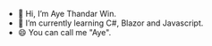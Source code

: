 - 👋 Hi, I’m Aye Thandar Win.
- 🌱 I’m currently learning C#, Blazor and Javascript.
- 😄 You can call me "Aye".

<!---
ayethandar07/ayethandar07 is a ✨ special ✨ repository because its `README.md` (this file) appears on your GitHub profile.
You can click the Preview link to take a look at your changes.
--->
